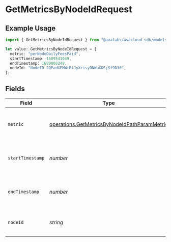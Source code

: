 # GetMetricsByNodeIdRequest

## Example Usage

```typescript
import { GetMetricsByNodeIdRequest } from "@avalabs/avacloud-sdk/models/operations";

let value: GetMetricsByNodeIdRequest = {
  metric: "perNodeDailyFeesPaid",
  startTimestamp: 1689541049,
  endTimestamp: 1689800249,
  nodeId: "NodeID-JQPadXEMWtRtJyXrisyDNWuXKSjSf9D36",
};
```

## Fields

| Field                                                                                                        | Type                                                                                                         | Required                                                                                                     | Description                                                                                                  | Example                                                                                                      |
| ------------------------------------------------------------------------------------------------------------ | ------------------------------------------------------------------------------------------------------------ | ------------------------------------------------------------------------------------------------------------ | ------------------------------------------------------------------------------------------------------------ | ------------------------------------------------------------------------------------------------------------ |
| `metric`                                                                                                     | [operations.GetMetricsByNodeIdPathParamMetric](../../models/operations/getmetricsbynodeidpathparammetric.md) | :heavy_check_mark:                                                                                           | Which metric to fetch for given L1 validator(node) ID.                                                       | perNodeDailyFeesPaid                                                                                         |
| `startTimestamp`                                                                                             | *number*                                                                                                     | :heavy_minus_sign:                                                                                           | Query param for retrieving items after a specific timestamp.                                                 | 1689541049                                                                                                   |
| `endTimestamp`                                                                                               | *number*                                                                                                     | :heavy_minus_sign:                                                                                           | Query param for retrieving items before a specific timestamp.                                                | 1689800249                                                                                                   |
| `nodeId`                                                                                                     | *string*                                                                                                     | :heavy_check_mark:                                                                                           | A primary network (P or X chain) nodeId.                                                                     | NodeID-JQPadXEMWtRtJyXrisyDNWuXKSjSf9D36                                                                     |